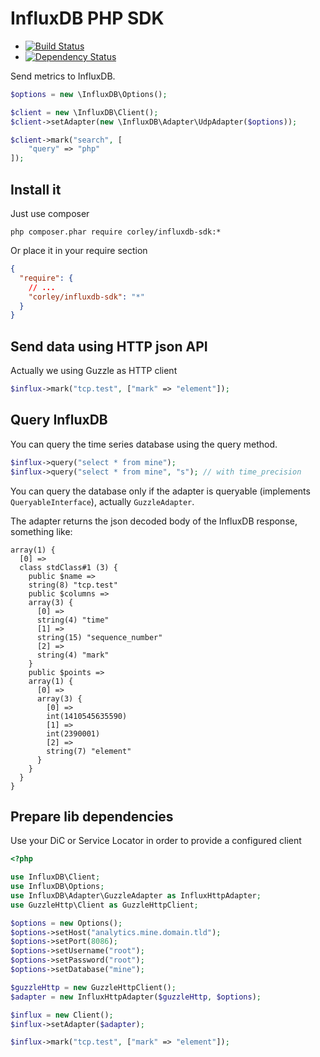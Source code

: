# InfluxDB PHP SDK

 * [![Build Status](https://travis-ci.org/corley/influxdb-php-sdk.svg?branch=master)](https://travis-ci.org/corley/influxdb-php-sdk)
 * [![Dependency Status](https://www.versioneye.com/user/projects/54104e789e1622492d000025/badge.svg?style=flat)](https://www.versioneye.com/user/projects/54104e789e1622492d000025)

Send metrics to InfluxDB.

```php
$options = new \InfluxDB\Options();

$client = new \InfluxDB\Client();
$client->setAdapter(new \InfluxDB\Adapter\UdpAdapter($options));

$client->mark("search", [
    "query" => "php"
]);
```

## Install it

Just use composer

```shell
php composer.phar require corley/influxdb-sdk:*
```

Or place it in your require section

```json
{
  "require": {
    // ...
    "corley/influxdb-sdk": "*"
  }
}
```

## Send data using HTTP json API

Actually we using Guzzle as HTTP client

```php
$influx->mark("tcp.test", ["mark" => "element"]);
```

## Query InfluxDB

You can query the time series database using the query method.

```php
$influx->query("select * from mine");
$influx->query("select * from mine", "s"); // with time_precision
```

You can query the database only if the adapter is queryable (implements `QueryableInterface`),
actually `GuzzleAdapter`.

The adapter returns the json decoded body of the InfluxDB response, something like:

```
array(1) {
  [0] =>
  class stdClass#1 (3) {
    public $name =>
    string(8) "tcp.test"
    public $columns =>
    array(3) {
      [0] =>
      string(4) "time"
      [1] =>
      string(15) "sequence_number"
      [2] =>
      string(4) "mark"
    }
    public $points =>
    array(1) {
      [0] =>
      array(3) {
        [0] =>
        int(1410545635590)
        [1] =>
        int(2390001)
        [2] =>
        string(7) "element"
      }
    }
  }
}
```

## Prepare lib dependencies

Use your DiC or Service Locator in order to provide a configured client

```php
<?php

use InfluxDB\Client;
use InfluxDB\Options;
use InfluxDB\Adapter\GuzzleAdapter as InfluxHttpAdapter;
use GuzzleHttp\Client as GuzzleHttpClient;

$options = new Options();
$options->setHost("analytics.mine.domain.tld");
$options->setPort(8086);
$options->setUsername("root");
$options->setPassword("root");
$options->setDatabase("mine");

$guzzleHttp = new GuzzleHttpClient();
$adapter = new InfluxHttpAdapter($guzzleHttp, $options);

$influx = new Client();
$influx->setAdapter($adapter);

$influx->mark("tcp.test", ["mark" => "element"]);
```


